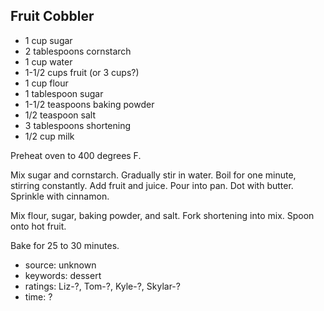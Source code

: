 Fruit Cobbler
-------------

- 1 cup sugar
- 2 tablespoons cornstarch
- 1 cup water
- 1-1/2 cups fruit (or 3 cups?)
- 1 cup flour
- 1 tablespoon sugar
- 1-1/2 teaspoons baking powder
- 1/2 teaspoon salt
- 3 tablespoons shortening
- 1/2 cup milk

Preheat oven to 400 degrees F.

Mix sugar and cornstarch.  Gradually stir in water.  Boil for one
minute, stirring constantly.  Add fruit and juice.  Pour into pan.
Dot with butter.  Sprinkle with cinnamon.

Mix flour, sugar, baking powder, and salt.  Fork shortening into mix.
Spoon onto hot fruit.

Bake for 25 to 30 minutes.

- source: unknown
- keywords: dessert
- ratings: Liz-?, Tom-?, Kyle-?, Skylar-?
- time: ?
